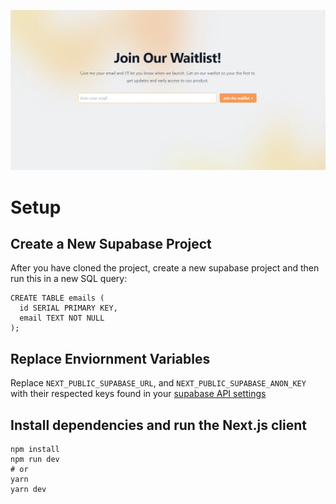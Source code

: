 ![Screenshot of demo](./public/demo.png)

# Setup

## Create a New Supabase Project

After you have cloned the project, create a new supabase project and then run this in a new SQL query:

```
CREATE TABLE emails (
  id SERIAL PRIMARY KEY,
  email TEXT NOT NULL
);
```

## Replace Enviornment Variables

Replace `NEXT_PUBLIC_SUPABASE_URL`, and `NEXT_PUBLIC_SUPABASE_ANON_KEY` with their respected keys found in your [supabase API settings](https://app.supabase.com/project/:project-id/settings/api)

## Install dependencies and run the Next.js client

```
npm install
npm run dev
# or
yarn
yarn dev
```
